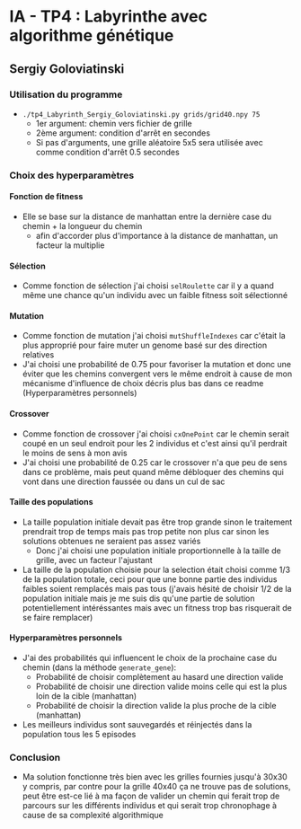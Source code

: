 # IA - TP4 : Labyrinthe avec algorithme génétique
## Sergiy Goloviatinski
### Utilisation du programme
- `./tp4_Labyrinth_Sergiy_Goloviatinski.py grids/grid40.npy 75`
    - 1er argument: chemin vers fichier de grille
    - 2ème argument: condition d'arrêt en secondes
    - Si pas d'arguments, une grille aléatoire 5x5 sera utilisée avec comme condition d'arrêt 0.5 secondes
### Choix des hyperparamètres
#### Fonction de fitness
- Elle se base sur la distance de manhattan entre la dernière case du chemin + la longueur du chemin
    - afin d'accorder plus d'importance à la distance de manhattan, un facteur la multiplie
#### Sélection
- Comme fonction de sélection j'ai choisi `selRoulette` car il y a quand même une chance qu'un individu avec un faible fitness soit sélectionné
#### Mutation
- Comme fonction de mutation j'ai choisi `mutShuffleIndexes` car c'était la plus approprié pour faire muter un genome basé sur des direction relatives
- J'ai choisi une probabilité de 0.75 pour favoriser la mutation et donc une éviter que les chemins convergent vers le même endroit à cause de mon mécanisme d'influence de choix décris plus bas dans ce readme (Hyperparamètres personnels)
#### Crossover
- Comme fonction de crossover j'ai choisi `cxOnePoint` car le chemin serait coupé en un seul endroit pour les 2 individus et c'est ainsi qu'il perdrait le moins de sens à mon avis
- J'ai choisi une probabilité de 0.25 car le crossover n'a que peu de sens dans ce problème, mais peut quand même débloquer des chemins qui vont dans une direction faussée ou dans un cul de sac
#### Taille des populations
- La taille population initiale devait pas être trop grande sinon le traitement prendrait trop de temps mais pas trop petite non plus car sinon les solutions obtenues ne seraient pas assez variés
    - Donc j'ai choisi une population initiale proportionnelle à la taille de grille, avec un facteur l'ajustant
- La taille de la population choisie pour la selection était choisi comme 1/3 de la population totale, ceci pour que une bonne partie des individus faibles soient remplacés mais pas tous (j'avais hésité de choisir 1/2 de la population initiale mais je me suis dis qu'une partie de solution potentiellement intéréssantes mais avec un fitness trop bas risquerait de se faire remplacer)
#### Hyperparamètres personnels
- J'ai des probabilités qui influencent le choix de la prochaine case du chemin (dans la méthode `generate_gene`):
    - Probabilité de choisir complètement au hasard une direction valide
    - Probabilité de choisir une direction valide moins celle qui est la plus loin de la cible (manhattan)
    - Probabilité de choisir la direction valide la plus proche de la cible (manhattan)
- Les meilleurs individus sont sauvegardés et réinjectés dans la population tous les 5 episodes

### Conclusion
- Ma solution fonctionne très bien avec les grilles fournies jusqu'à 30x30 y compris, par contre pour la grille 40x40 ça ne trouve pas de solutions, peut être est-ce lié à ma façon de valider un chemin qui ferait trop de parcours sur les différents individus et qui serait trop chronophage à cause de sa complexité algorithmique